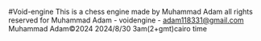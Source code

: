 #Void-engine
This is a chess engine made by Muhammad Adam
all rights reserved for Muhammad Adam - voidengine - adam118331@gmail.com 
Muhammad Adam©2024
2024/8/30
3am(2+gmt)cairo time
